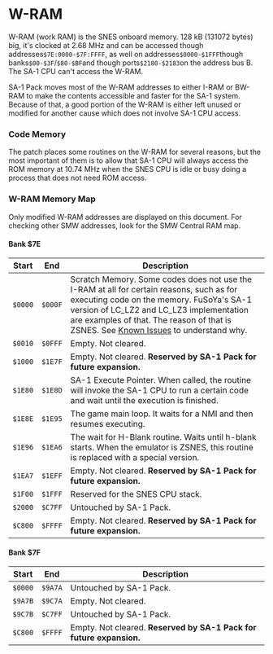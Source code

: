 W-RAM
=====

W-RAM (work RAM) is the SNES onboard memory. 128 kB (131072 bytes) big, it's clocked at 2.68 MHz and can be accessed though addresses`$7E:0000-$7F:FFFF`, as well on addresses`$0000-$1FFF`though banks`$00-$3F`/`$80-$BF`and though ports`$2180-$2183`on the address bus B. The SA-1 CPU can't access the W-RAM.

SA-1 Pack moves most of the W-RAM addresses to either I-RAM or BW-RAM to make the contents accessible and faster for the SA-1 system. Because of that, a good portion of the W-RAM is either left unused or modified for another cause which does not involve SA-1 CPU access.

### Code Memory
The patch places some routines on the W-RAM for several reasons, but the most important of them is to allow that SA-1 CPU will always access the ROM memory at 10.74 MHz when the SNES CPU is idle or busy doing a process that does not need ROM access.

### W-RAM Memory Map
Only modified W-RAM addresses are displayed on this document. For checking other SMW addresses, look for the SMW Central RAM map.

#### Bank $7E
Start  |  End  | Description
:-----:|:-----:|-------------
`$0000`|`$000F`| Scratch Memory. Some codes does not use the I-RAM at all for certain reasons, such as for executing code on the memory. FuSoYa's SA-1 version of LC_LZ2 and LC_LZ3 implementation are examples of that. The reason of that is ZSNES. See [Known Issues](/docs/known-issues.md) to understand why.
`$0010`|`$0FFF`| Empty. Not cleared.
`$1000`|`$1E7F`| Empty. Not cleared. **Reserved by SA-1 Pack for future expansion.**
`$1E80`|`$1E8D`| SA-1 Execute Pointer. When called, the routine will invoke the SA-1 CPU to run a certain code and wait until the execution is finished.
`$1E8E`|`$1E95`| The game main loop. It waits for a NMI and then resumes executing.
`$1E96`|`$1EA6`| The wait for H-Blank routine. Waits until h-blank starts. When the emulator is ZSNES, this routine is replaced with a special version.
`$1EA7`|`$1EFF`| Empty. Not cleared. **Reserved by SA-1 Pack for future expansion.**
`$1F00`|`$1FFF`| Reserved for the SNES CPU stack.
`$2000`|`$C7FF`| Untouched by SA-1 Pack.
`$C800`|`$FFFF`| Empty. Not cleared. **Reserved by SA-1 Pack for future expansion.**

#### Bank $7F
Start  |  End  | Description
:-----:|:-----:|-------------
`$0000`|`$9A7A`| Untouched by SA-1 Pack.
`$9A7B`|`$9C7A`| Empty. Not cleared.
`$9C7B`|`$C7FF`| Untouched by SA-1 Pack.
`$C800`|`$FFFF`| Empty. Not cleared. **Reserved by SA-1 Pack for future expansion.**